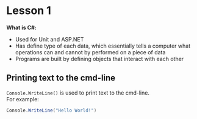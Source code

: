 # Lesson 1

**What is C#:**
- Used for Unit and ASP.NET
- Has define type of each data, which essentially tells a computer what operations can and cannot by performed on a piece of data
- Programs are built by defining objects that interact with each other

## Printing text to the cmd-line

`Console.WriteLine()` is used to print text to the cmd-line.  
For example:
```csharp
Console.WriteLine("Hello World!")
```
